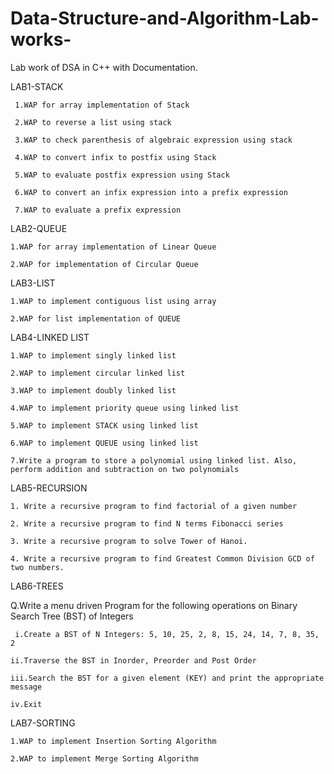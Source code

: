 # Data-Structure-and-Algorithm-Lab-works-
Lab work of DSA in C++ with Documentation.

LAB1-STACK

   	 1.WAP for array implementation of Stack
	 
	 2.WAP to reverse a list using stack 
	 
	 3.WAP to check parenthesis of algebraic expression using stack  
	 
	 4.WAP to convert infix to postfix using Stack 
	 
	 5.WAP to evaluate postfix expression using Stack
	 
	 6.WAP to convert an infix expression into a prefix expression 
	 
	 7.WAP to evaluate a prefix expression
	 
LAB2-QUEUE

  	1.WAP for array implementation of Linear Queue
	
	2.WAP for implementation of Circular Queue
	
LAB3-LIST

  	1.WAP to implement contiguous list using array
	
	2.WAP for list implementation of QUEUE
	
LAB4-LINKED LIST

  	1.WAP to implement singly linked list
	
	2.WAP to implement circular linked list 
	
	3.WAP to implement doubly linked list 
	
	4.WAP to implement priority queue using linked list
	
	5.WAP to implement STACK using linked list
	
	6.WAP to implement QUEUE using linked list
	
	7.Write a program to store a polynomial using linked list. Also, perform addition and subtraction on two polynomials

LAB5-RECURSION
	
	1. Write a recursive program to find factorial of a given number 
	
	2. Write a recursive program to find N terms Fibonacci series 
	
	3. Write a recursive program to solve Tower of Hanoi. 

	4. Write a recursive program to find Greatest Common Division GCD of two numbers.

LAB6-TREES

Q.Write a menu driven Program for the following operations on Binary Search Tree (BST) of Integers	
  
 	 i.Create a BST of N Integers: 5, 10, 25, 2, 8, 15, 24, 14, 7, 8, 35, 2

	ii.Traverse the BST in Inorder, Preorder and Post Order
	
	iii.Search the BST for a given element (KEY) and print the appropriate message
	
	iv.Exit

LAB7-SORTING

	1.WAP to implement Insertion Sorting Algorithm
	
	2.WAP to implement Merge Sorting Algorithm
